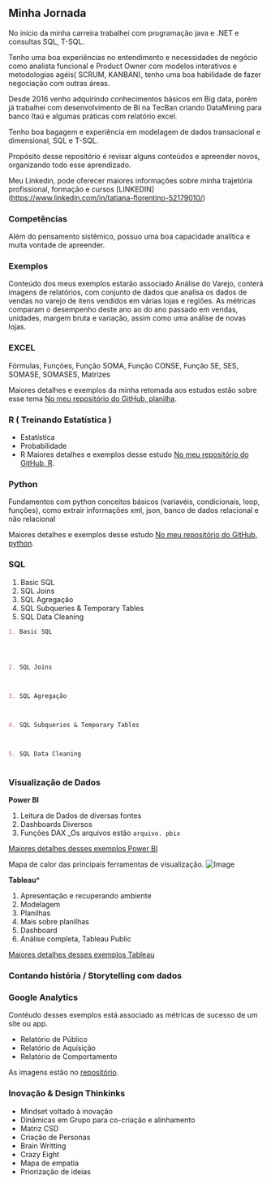 ## Minha Jornada

No início da minha carreira trabalhei com programação java e .NET e consultas SQL, T-SQL.

Tenho uma boa experiências no entendimento e necessidades de negócio como analista funcional e Product Owner com modelos interativos e metodologias agéis( SCRUM, KANBAN), tenho uma boa habilidade de fazer negociação com outras áreas.

Desde 2016 venho adquirindo conhecimentos básicos em Big data, porém já trabalhei com desenvolvimento de BI na TecBan criando DataMining para banco Itaú e algumas práticas com relatório excel.

Tenho boa bagagem e experiência em modelagem de dados transacional e dimensional, SQL e T-SQL.

Propósito desse repositório é revisar alguns conteúdos e apreender novos, organizando todo esse aprendizado.

Meu Linkedin, pode oferecer maiores informações sobre minha trajetória profissional, formação e cursos
[LINKEDIN] (https://www.linkedin.com/in/tatiana-florentino-52179010/)

### Competências
Além do pensamento sistêmico, possuo uma boa capacidade analítica e muita vontade de apreender.

### Exemplos
Conteúdo dos meus exemplos estarão associado Análise do Varejo, conterá imagens de relatórios, com conjunto de dados que analisa os dados de vendas no varejo de itens vendidos em várias lojas e regiões. As métricas comparam o desempenho deste ano ao do ano passado em vendas, unidades, margem bruta e variação, assim como uma análise de novas lojas.

### EXCEL

Fórmulas, Funções, Função SOMA, Função CONSE, Função SE, SES, SOMASE, SOMASES, Matrizes

Maiores detalhes e exemplos da minha retomada aos estudos estão sobre esse tema [No meu repositório do GitHub, planilha](https://github.com/TatianaFlorentino/Dados/).

### R ( Treinando Estatística ) 

- Estatística 
- Probabilidade
- R
Maiores detalhes e exemplos desse estudo [No meu repositório do GitHub, R](https://github.com/TatianaFlorentino/Dados/).

### Python
Fundamentos com python conceitos básicos (variavéis, condicionais, loop, funções), como extrair informações xml, json, banco de dados relacional e não relacional

Maiores detalhes e exemplos desse estudo [No meu repositório do GitHub, python](https://gist.github.com/TatianaFlorentino/9de6c652501ea10817be569ba7d9e359).



### SQL
1. Basic SQL 
2. SQL Joins 
3. SQL Agregação 
4. SQL Subqueries & Temporary Tables 
5. SQL Data Cleaning 

```markdown
1. Basic SQL




2. SQL Joins 



3. SQL Agregação 



4. SQL Subqueries & Temporary Tables 



5. SQL Data Cleaning 
 


```

### Visualização de Dados

**Power BI**

1. Leitura de Dados de diversas fontes 
2. Dashboards Diversos
3. Funções DAX 
_Os arquivos estão `arquivo. pbix`

[Maiores detalhes desses exemplos Power BI](https://github.com/TatianaFlorentino/Dados/) 

Mapa de calor das principais ferramentas de visualização.
![Image](https://github.com/TatianaFlorentino/Dados/)
 

**Tableau***
1. Apresentação e recuperando ambiente
2. Modelagem
3. Planilhas
4. Mais sobre planilhas
5. Dashboard
5. Análise completa, Tableau Public

[Maiores detalhes desses exemplos Tableau](https://github.com/TatianaFlorentino/Dados/)

### Contando história / Storytelling com dados



### Google Analytics 
Contéudo desses exemplos está associado as métricas de sucesso de um site ou app.

- Relatório de Público
- Relatório de Aquisição
- Relatório de Comportamento

As imagens estão no [repositório](https://github.com/TatianaFlorentino/Dados/).

    

### Inovação & Design Thinkinks 

- Mindset voltado à inovação
- Dinâmicas em Grupo para co-criação e alinhamento
- Matriz CSD
- Criação de Personas
- Brain Writting
- Crazy Eight
- Mapa de empatia
- Priorização de ideias

